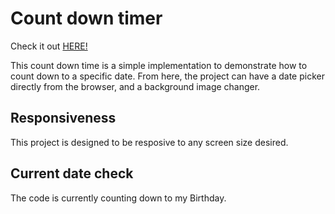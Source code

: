 # Count down timer 

Check it out [HERE!](https://kenjitagawa.github.io/countdown-timer/)

This count down time is a simple implementation to demonstrate how to count down to a specific date. From here, the project can have a date picker directly from the browser, and a background image changer. 

## Responsiveness

This project is designed to be resposive to any screen size desired. 

## Current date check

The code is currently counting down to my Birthday. 







